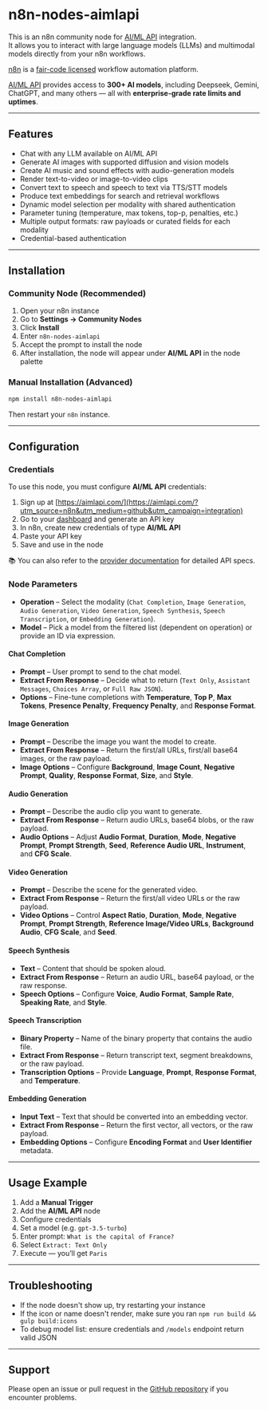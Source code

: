 # n8n-nodes-aimlapi

This is an n8n community node for [AI/ML API](https://aimlapi.com/?utm_source=n8n&utm_medium=github&utm_campaign=integration) integration.  
It allows you to interact with large language models (LLMs) and multimodal models directly from your n8n workflows.

[n8n](https://n8n.io/) is a [fair-code licensed](https://docs.n8n.io/reference/license/) workflow automation platform.

[AI/ML API](https://aimlapi.com/app/?utm_source=n8n&utm_medium=github&utm_campaign=integration) provides access to **300+ AI models**, including Deepseek, Gemini, ChatGPT, and many others — all with **enterprise-grade rate limits and uptimes**.

---

## Features

- Chat with any LLM available on AI/ML API
- Generate AI images with supported diffusion and vision models
- Create AI music and sound effects with audio-generation models
- Render text-to-video or image-to-video clips
- Convert text to speech and speech to text via TTS/STT models
- Produce text embeddings for search and retrieval workflows
- Dynamic model selection per modality with shared authentication
- Parameter tuning (temperature, max tokens, top-p, penalties, etc.)
- Multiple output formats: raw payloads or curated fields for each modality
- Credential-based authentication

---

## Installation

### Community Node (Recommended)

1. Open your n8n instance
2. Go to **Settings → Community Nodes**
3. Click **Install**
4. Enter `n8n-nodes-aimlapi`
5. Accept the prompt to install the node
6. After installation, the node will appear under **AI/ML API** in the node palette

### Manual Installation (Advanced)

```bash
npm install n8n-nodes-aimlapi
````

Then restart your `n8n` instance.

---

## Configuration

### Credentials

To use this node, you must configure **AI/ML API** credentials:

1. Sign up at [https://aimlapi.com/](https://aimlapi.com/?utm_source=n8n&utm_medium=github&utm_campaign=integration)
2. Go to your [dashboard](https://aimlapi.com/app/?utm_source=n8n&utm_medium=github&utm_campaign=integration) and generate an API key
3. In n8n, create new credentials of type **AI/ML API**
4. Paste your API key
5. Save and use in the node

📚 You can also refer to the [provider documentation](https://docs.aimlapi.com/?utm_source=n8n&utm_medium=github&utm_campaign=integration) for detailed API specs.

### Node Parameters

* **Operation** – Select the modality (`Chat Completion`, `Image Generation`, `Audio Generation`, `Video Generation`, `Speech Synthesis`, `Speech Transcription`, or `Embedding Generation`).
* **Model** – Pick a model from the filtered list (dependent on operation) or provide an ID via expression.

#### Chat Completion

* **Prompt** – User prompt to send to the chat model.
* **Extract From Response** – Decide what to return (`Text Only`, `Assistant Messages`, `Choices Array`, or `Full Raw JSON`).
* **Options** – Fine-tune completions with **Temperature**, **Top P**, **Max Tokens**, **Presence Penalty**, **Frequency Penalty**, and **Response Format**.

#### Image Generation

* **Prompt** – Describe the image you want the model to create.
* **Extract From Response** – Return the first/all URLs, first/all base64 images, or the raw payload.
* **Image Options** – Configure **Background**, **Image Count**, **Negative Prompt**, **Quality**, **Response Format**, **Size**, and **Style**.

#### Audio Generation

* **Prompt** – Describe the audio clip you want to generate.
* **Extract From Response** – Return audio URLs, base64 blobs, or the raw payload.
* **Audio Options** – Adjust **Audio Format**, **Duration**, **Mode**, **Negative Prompt**, **Prompt Strength**, **Seed**, **Reference Audio URL**, **Instrument**, and **CFG Scale**.

#### Video Generation

* **Prompt** – Describe the scene for the generated video.
* **Extract From Response** – Return the first/all video URLs or the raw payload.
* **Video Options** – Control **Aspect Ratio**, **Duration**, **Mode**, **Negative Prompt**, **Prompt Strength**, **Reference Image/Video URLs**, **Background Audio**, **CFG Scale**, and **Seed**.

#### Speech Synthesis

* **Text** – Content that should be spoken aloud.
* **Extract From Response** – Return an audio URL, base64 payload, or the raw response.
* **Speech Options** – Configure **Voice**, **Audio Format**, **Sample Rate**, **Speaking Rate**, and **Style**.

#### Speech Transcription

* **Binary Property** – Name of the binary property that contains the audio file.
* **Extract From Response** – Return transcript text, segment breakdowns, or the raw payload.
* **Transcription Options** – Provide **Language**, **Prompt**, **Response Format**, and **Temperature**.

#### Embedding Generation

* **Input Text** – Text that should be converted into an embedding vector.
* **Extract From Response** – Return the first vector, all vectors, or the raw payload.
* **Embedding Options** – Configure **Encoding Format** and **User Identifier** metadata.

---

## Usage Example

1. Add a **Manual Trigger**
2. Add the **AI/ML API** node
3. Configure credentials
4. Set a model (e.g. `gpt-3.5-turbo`)
5. Enter prompt: `What is the capital of France?`
6. Select `Extract: Text Only`
7. Execute — you’ll get `Paris`

---

## Troubleshooting

* If the node doesn't show up, try restarting your instance
* If the icon or name doesn't render, make sure you ran `npm run build && gulp build:icons`
* To debug model list: ensure credentials and `/models` endpoint return valid JSON

---

## Support

Please open an issue or pull request in the [GitHub repository](https://github.com/D1m7asis/n8n-nodes-aimlapi) if you encounter problems.
